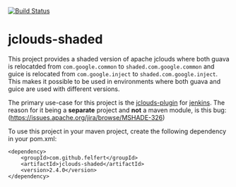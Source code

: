 [![Build Status](https://www.travis-ci.com/felfert/jclouds-shaded.svg?branch=main)](https://www.travis-ci.com/felfert/jclouds-shaded)
# jclouds-shaded

This project provides a shaded version of apache jclouds where
both guava is relocatded from `com.google.common` to `shaded.com.google.common`
and guice is relocated from `com.google.inject` to `shaded.com.google.inject`.
This makes it possible to be used in environments where both guava and guice
are used with different versions.

The primary use-case for this project is the [jclouds-plugin](https://github.com/jenkinsci/jclouds-plugin)
for [jenkins](https://www.jenkins.io/). The reason for it being a **separate** project and **not** a maven module,
is this bug: (https://issues.apache.org/jira/browse/MSHADE-326)

To use this project in your maven project, create the following dependency in your pom.xml:
```
<dependency>
    <groupId>com.github.felfert</groupId>
    <artifactId>jclouds-shaded</artifactId>
    <version>2.4.0</version>
</dependency>
```
